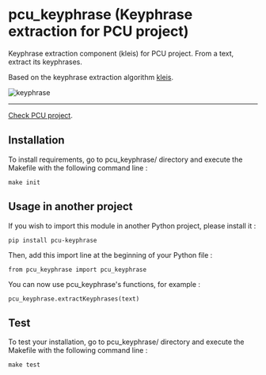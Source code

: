 # pcu_keyphrase (Keyphrase extraction for PCU project)

Keyphrase extraction component (kleis) for PCU project.
From a text, extract its keyphrases.

Based on the keyphrase extraction algorithm [kleis][kleis].

![keyphrase](https://framapic.org/mEJuLct7M2MD/Ks9ztUt8pqO3.png)

----

[Check PCU project][pcu].

[pcu]: https://github.com/zevio/pcu_core
[kleis]: https://github.com/sdhdez/kleis-keyphrase-extraction

## Installation

To install requirements, go to pcu_keyphrase/ directory and execute the Makefile with the following command line :

`make init`

## Usage in another project

If you wish to import this module in another Python project, please install it :

`pip install pcu-keyphrase`

Then, add this import line at the beginning of your Python file :

`from pcu_keyphrase import pcu_keyphrase`

You can now use pcu_keyphrase's functions, for example :

`pcu_keyphrase.extractKeyphrases(text)`

## Test

To test your installation, go to pcu_keyphrase/ directory and execute the Makefile with the following command line : 

`make test`
